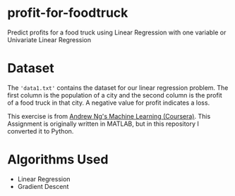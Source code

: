 # profit-for-foodtruck
Predict profits for a food truck using Linear Regression with one variable or Univariate Linear Regression

# Dataset
The `'data1.txt'` contains the dataset for our linear regression problem. The first column is the population of a city and the second column is the profit of a food truck in that city. A negative value for profit indicates a loss.

This exercise is from [Andrew Ng's Machine Learning (Coursera)](https://www.coursera.org/learn/machine-learning). This Assignment is originally written in MATLAB, but in this repository I converted it to Python.

# Algorithms Used
- Linear Regression
- Gradient Descent
